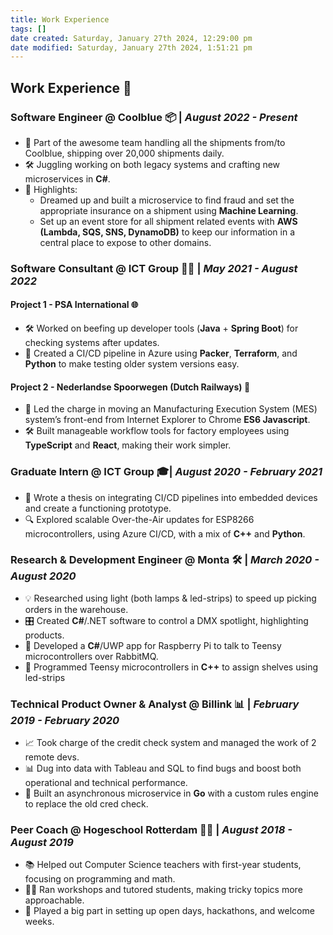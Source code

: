 ```yaml
---
title: Work Experience
tags: []
date created: Saturday, January 27th 2024, 12:29:00 pm
date modified: Saturday, January 27th 2024, 1:51:21 pm
---
```


## Work Experience 🚀

### Software Engineer @ Coolblue 📦 | _August 2022 - Present_

- 🚚 Part of the awesome team handling all the shipments from/to Coolblue, shipping over 20,000 shipments daily.
- 🛠️ Juggling working on both legacy systems and crafting new microservices in **C#**.
- 🌟 Highlights:
	- Dreamed up and built a microservice to find fraud and set the appropriate insurance on a shipment using **Machine Learning**.
	- Set up an event store for all shipment related events with **AWS (Lambda, SQS, SNS, DynamoDB)** to keep our information in a central place to expose to other domains.

### Software Consultant @ ICT Group 🧑‍💻 | _May 2021 - August 2022_

#### Project 1 - PSA International 🌐

- 🛠️ Worked on beefing up developer tools (**Java** + **Spring Boot**) for checking systems after updates.
- 🔄 Created a CI/CD pipeline in Azure using **Packer**, **Terraform**, and **Python** to make testing older system versions easy.

#### Project 2 - Nederlandse Spoorwegen (Dutch Railways) 🚂

- 🧭 Led the charge in moving an Manufacturing Execution System (MES) system’s front-end from Internet Explorer to Chrome **ES6 Javascript**.
- 🛠️ Built manageable workflow tools for factory employees using **TypeScript** and **React**, making their work simpler.

### Graduate Intern @ ICT Group 🎓| _August 2020 - February 2021_

- 📝 Wrote a thesis on integrating CI/CD pipelines into embedded devices and create a functioning prototype.
- 🔍 Explored scalable Over-the-Air updates for ESP8266 microcontrollers, using Azure CI/CD, with a mix of **C++** and **Python**.

### Research & Development Engineer @ Monta 🛠️ | _March 2020 - August 2020_

- 💡 Researched using light (both lamps & led-strips) to speed up picking orders in the warehouse.
- 🎛️ Created **C#**/.NET software to control a DMX spotlight, highlighting products.
- 🤖 Developed a **C#**/UWP app for Raspberry Pi to talk to Teensy microcontrollers over RabbitMQ.
- 🔦 Programmed Teensy microcontrollers in **C++** to assign shelves using led-strips

### Technical Product Owner & Analyst @ Billink 📊 | _February 2019 - February 2020_

- 📈 Took charge of the credit check system and managed the work of 2 remote devs.
- 📊 Dug into data with Tableau and SQL to find bugs and boost both operational and technical performance.
- 🚀 Built an asynchronous microservice in **Go** with a custom rules engine to replace the old cred check.

### Peer Coach @ Hogeschool Rotterdam 👨‍🏫 | _August 2018 - August 2019_

- 📚 Helped out Computer Science teachers with first-year students, focusing on programming and math.
- 🧑‍🏫 Ran workshops and tutored students, making tricky topics more approachable.
- 🎉 Played a big part in setting up open days, hackathons, and welcome weeks.
